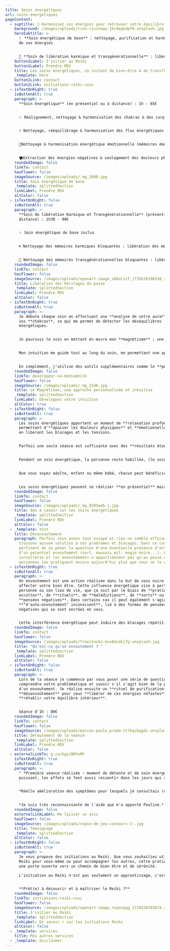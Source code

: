 ```yaml
---
title: Soins énergétiques
url: soins-energetiques
pageContent:
  - suptitle: 🌟 Harmonisez vos énergies pour retrouver votre équilibre  🌟
    background: /images/uploads/tino-rischawy-1kcdegkdpf0-unsplash.jpg
    heroSubtitle: >-
      ✨ **Soin énergétique de base** : nettoyage, purification et harmonisation
      de vos énergies 


      💫 **Soin de libération karmique et transgénérationnelle** : libérez votre âme des mémoires du passé
    button2Label: S'initier au Reiki
    button1Label: Prendre RDV
    title: Les soins énergétiques, un instant de bien-être & de transformation
    _template: hero
    button1Link: contact
    button2Link: initiations-reiki-usui
  - isTextOnRight: true
    isButtonAlt: true
    paragraph: >-
      **Soin énergétique** (en présentiel ou à distance) : 1h - 65€ 


      ✨ Réalignement, nettoyage & harmonisation des chakras & des corps subtils


      ⚡ Nettoyage, rééquilibrage & harmonisation des flux énergétiques (des méridiens et points d’acupuncture, des systèmes nerveux, endocrinien et lymphatique)


      💖Nettoyage & harmonisation énergétique émotionnelle (mémoires émotionnelles bloquantes, levée des croyances limitantes, aide à l’apaisement des phobies et des addictions)


      🌪️Extraction des énergies négatives & soulagement des douleurs physiques et émotionnelles
    roundedImage: false
    linkTo: contact
    hasFlower: false
    imageSource: /images/uploads/_mg_2600.jpg
    title: Soin énergétique de base
    _template: splittedSection
    linkLabel: Prendre RDV
    altColor: false
  - isTextOnRight: false
    isButtonAlt: true
    paragraph: >-
      **Soin de libération Karmique et Transgénérationnelle** (présentiel ou à
      distance) : 1h30 - 90€ 


      ✨ Soin énergétique de base inclus


      🌀 Nettoyage des mémoires karmiques bloquantes : libération des mémoires issues de vos vies antérieures qui influencent votre vie actuelle, permettant à votre âme d'évoluer sans entrave


      🌳 Nettoyage des mémoires transgénérationnelles bloquantes : libération des mémoires ancestrales afin de rétablir l'équilibre et l'harmonie au sein de votre lignée familiale
    roundedImage: false
    linkTo: contact
    hasFlower: false
    imageSource: /images/uploads/openart-image_xb8utvzf_1739228398318_raw.jpg
    title: Libération des héritages du passé
    _template: splittedSection
    linkLabel: Prendre RDV
    altColor: false
  - isTextOnRight: true
    isButtonAlt: true
    paragraph: >-
      Je débute chaque soin en effectuant une **analyse de votre aura** et de
      vos **chakras**, ce qui me permet de détecter les déséquilibres
      énergétiques.


      Je poursuis le soin en mettant en œuvre mon **magnétisme** ; une énergie naturelle présente en chacun de nous et tout ce qui nous entoure (animaux, plantes, la terre...). C'est à travers l'apposition de mes mains à différents endroits de votre corps que se fait le transfert d'énergie, favorisant ainsi le renforcement de vos propres capacités d'auto-guérison. 


      Mon intuition me guide tout au long du soin, me permettant une approche personnalisée à vos besoins. 


      En complément, j'utilise des outils supplémentaires comme le **pendule**, les **diapasons** ou les **baguettes coudées.**
    roundedImage: false
    linkTo: developper-sa-mediumnité
    hasFlower: false
    imageSource: /images/uploads/_mg_2540.jpg
    title: Le Magnétisme, une approche personnalisée et intuitive
    _template: splittedSection
    linkLabel: Développez votre intuition
    altColor: true
  - isTextOnRight: false
    isButtonAlt: true
    paragraph: >-
      Les soins énergétiques apportent un moment de **relaxation profonde,**
      permettant d'**apaiser les douleurs physiques** et **émotionnelles** tout
      en libérant les blocages et les tensions. 


      Parfois une seule séance est suffisante avec des **résultats étonnants**, cependant, d’autres fois il faut compter plusieurs séances pour réaliser un soin en profondeur et pouvoir ressentir les bienfaits. 


      Pendant un soin énergétique, la personne reste habillée, (le soin énergétique ne nécessite pas un contact direct avec la peau, contrairement au massage). 


      Que vous soyez adulte, enfant ou même bébé, chacun peut bénéficier de soins énergétiques pour rétablir son équilibre et améliorer son bien-être.


      Les soins énergétiques peuvent se réaliser **en présentiel** mais également **à distance**.
    roundedImage: false
    linkTo: contact
    hasFlower: false
    imageSource: /images/uploads/_mg_0203web-1.jpg
    title: Bon à savoir sur les soins énergétiques
    _template: splittedSection
    linkLabel: Prendre RDV
    altColor: false
  - _template: text
    title: Désenvoutement
    paragraph: Parfois nous avons tout essayé et rien ne semble efficace. Nous ne
      trouvons aucune solution à nos problèmes et blocages. Dans ce cas, il est
      pertinent de se poser la question d'une éventuelle présence d’entité ou
      d’un potentiel envoutement (sort, mauvais œil, magie noire...). La
      sorcellerie et les envoutements n'appartiennent pas qu'au passé et des
      personnes les pratiquent encore aujourd'hui plus que vous ne le croyez.
  - isTextOnRight: true
    isButtonAlt: true
    paragraph: >-
      Un envoutement est une action réalisée dans le but de vous nuire et
      affecter votre bien être. Cette influence énergétique vise à perturber la
      personne ou son lieu de vie, que ça soit par le biais de **pratiques
      occultes**, de **rituels**, de **malédictions**, de **sorts** ou de
      **pensées négatives**. Dans certains cas il peut également s'agir
      **"d'auto-envoutement" inconscient**, lié à des formes de pensées
      négatives qui se sont ancrées en vous.


      Cette interférence énergétique peut induire des blocages répétitifs, un sentiment de malchance, des problèmes relationnels et financiers, des perturbations émotionnelles, une fatigue intense ainsi que des problèmes de santé inexpliqués… En effet, un envoutement peut avoir un **impact profond sur plusieurs aspects de votre vie** (voire tous) que ça soit relationnel, amoureux, professionnel, matériel, physique, psychologique...
    roundedImage: false
    linkTo: contact
    hasFlower: false
    imageSource: /images/uploads/freestocks-kvv8avokj7g-unsplash.jpg
    title: "Qu’est-ce qu’un envoutement ? "
    _template: splittedSection
    linkLabel: Prendre RDV
    altColor: false
  - isTextOnRight: false
    isButtonAlt: true
    paragraph: >-
      Lors de la séance je commence par vous poser une série de questions pour
      comprendre votre problématique et savoir s'il s'agit bien de la présence
      d'un envoutement. Je réalise ensuite un **rituel de purification** et de
      **désenvoûtement** pour vous **libérer de ces énergies néfastes** et
      **rétablir votre équilibre intérieur**.


      Séance d'1h : 80€
    roundedImage: false
    linkTo: contact
    hasFlower: false
    imageSource: /images/uploads/marcos-paulo-prado-tt7kqcbqgdi-unsplash-1-.jpg
    title: Déroulement de la séance
    _template: splittedSection
    linkLabel: Prendre RDV
    altColor: false
  - externalLinkTo: g.co/kgs/WRVxMY
    isTextOnRight: true
    isButtonAlt: true
    paragraph: >-
      " *Première séance réalisée : moment de détente et de soin énergétique
      puissant, les effets se font aussi ressentir dans les jours qui suivent.*


      *Réelle amélioration des symptômes pour lesquels je consultais (cauchemars sujets récurrents, réveils très anxieux, poids sur la poitrine).*


      *Je suis très reconnaissante de l'aide que m'a apporté Pauline.* " - **Jade**
    roundedImage: false
    externalLinkLabel: Me laisser un avis
    hasFlower: false
    imageSource: /images/uploads/copie-de-jeu-concours-2-.jpg
    title: Témoignage
    _template: splittedSection
    altColor: false
  - isTextOnRight: false
    isButtonAlt: true
    paragraph: >-
      Je vous propose des initiations au Reiki. Que vous souhaitiez utiliser le
      Reiki pour vous-même ou pour accompagner les autres, cette pratique est
      une porte ouverte vers un chemin de bien être et de sérénité. 

      L'initiation au Reiki n'est pas seulement un apprentissage, c'est une véritable transformation intérieure. 


      **Prêt(e) à découvrir et à maîtriser le Reiki ?**
    roundedImage: false
    linkTo: initiations-reiki-usui
    hasFlower: false
    imageSource: /images/uploads/openart-image_nvqnvgqg_1739228783074_raw.jpg
    title: S'initier au Reiki
    _template: splittedSection
    linkLabel: En savoir + sur les initiations Reiki
    altColor: false
  - _template: services
    title: Mes autres services
  - _template: disclaimer
---
```

